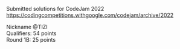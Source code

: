 Submitted solutions for CodeJam 2022  
https://codingcompetitions.withgoogle.com/codejam/archive/2022
  
 Nickname @TIZI  
 Qualifiers: 54 points  
 Round 1B: 25 points
